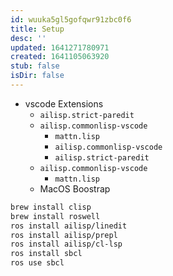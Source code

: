 ```yaml
---
id: wuuka5gl5gofqwr91zbc0f6
title: Setup
desc: ''
updated: 1641271780971
created: 1641105063920
stub: false
isDir: false
---
```



- vscode Extensions
  - `ailisp.strict-paredit`
  - `ailisp.commonlisp-vscode`
    - `mattn.lisp`
    - `ailisp.commonlisp-vscode`
    - `ailisp.strict-paredit`
  - `ailisp.commonlisp-vscode`
    - `mattn.lisp`
  - MacOS Boostrap

```bash
brew install clisp
brew install roswell
ros install ailisp/linedit
ros install ailisp/prepl
ros install ailisp/cl-lsp
ros install sbcl
ros use sbcl
```
